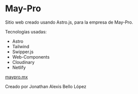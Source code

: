 # May-Pro

Sitio web creado usando Astro.js, para la empresa de May-Pro.

Tecnologías usadas:

- Astro
- Tailwind
- Swipper.js
- Web-Components
- Cloudinary
- Netlify

[maypro.mx](https://maypro.mx/)

Creado por Jonathan Alexis Bello López

